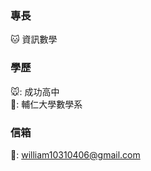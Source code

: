 ### 專長
🐱 資訊數學 

### 學歷
🐭: 成功高中 \
🍎: 輔仁大學數學系 

### 信箱
🍌: william10310406@gmail.com 

<!--
**william10310406/william10310406** is a ✨ _special_ ✨ repository because its `README.md` (this file) appears on your GitHub profile.

Here are some ideas to get you started:

- 🔭 I’m currently working on ...
- 🌱 I’m currently learning ...
- 👯 I’m looking to collaborate on ...
- 🤔 I’m looking for help with ...
- 💬 Ask me about ...
- 📫 How to reach me: ...
- 😄 Pronouns: ...
- ⚡ Fun fact: ...
-->

